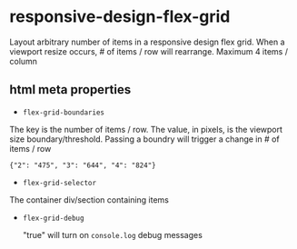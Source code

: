 responsive-design-flex-grid
================================

Layout arbitrary number of items in a responsive design flex grid. When a viewport resize occurs, # of items / row will rearrange. Maximum 4 items / column

html meta properties
-----------------

- `flex-grid-boundaries`

The key is the number of items / row. The value, in pixels, is the viewport size boundary/threshold. Passing a boundry will trigger a change in # of items / row

    {"2": "475", "3": "644", "4": "824"} 

- `flex-grid-selector`
 
The container div/section containing items

- `flex-grid-debug`

    "true" will turn on `console.log` debug messages
